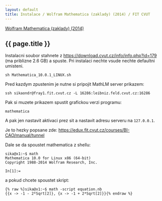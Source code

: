 ```yaml
---
layout: default
title: Instalace / Wolfram Mathematica (zaklady) (2014) / FIT CVUT
---
```


[Wolfram Mathematica (zaklady) (2014)](.)

## {{ page.title }}


Instalacni soubor stahnete z <https://download.cvut.cz/info/info.php?id=179> (ma priblizne 2.6 GB) a spuste. Pri instalaci nechte vsude nechte defaultni umisteni.

```
sh Mathematica_10.0.1_LINUX.sh
```


Pred kazdym zpustenim je nutne si pripojit MathLM server prikazem:

```
ssh sikaondr@fray1.fit.cvut.cz -L 16286:leibniz.feld.cvut.cz:16286
```

Pak si muzete prikazem spustit grafickou verzi programu:

```
mathematica
```

A pak jen nastavit aktivaci prez sit a nastavit adresu serveru na `127.0.0.1`.

Je to hezky popsane zde: <https://edux.fit.cvut.cz/courses/BI-CAO/manual/tunnel>

Dale se da spoustet mathematica z shellu:

```
sika@x1:~$ math
Mathematica 10.0 for Linux x86 (64-bit)
Copyright 1988-2014 Wolfram Research, Inc.

In[1]:=

```

a pokud chcete spoustet skript:

```
{% raw %}sika@x1:~$ math -script equation.nb
{{x -> -1 - 2*Sqrt[2]}, {x -> -1 + 2*Sqrt[2]}}{% endraw %}
```


